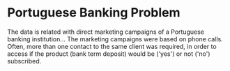 # Portuguese Banking Problem
The data is related with direct marketing campaigns of a Portuguese banking institution... 
The marketing campaigns were based on phone calls. Often, more than one contact to the same client was required, 
in order to access if the product (bank term deposit) would be ('yes') or not ('no') subscribed.
